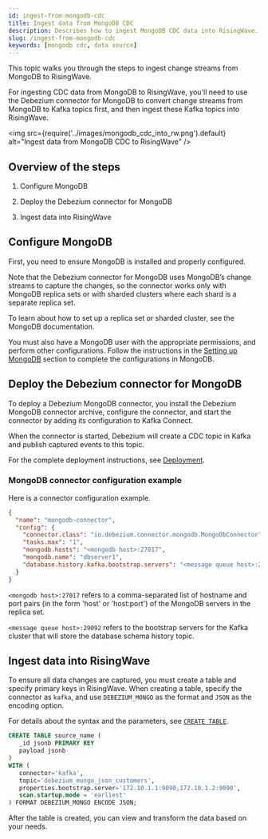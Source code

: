 ```yaml
---
id: ingest-from-mongodb-cdc
title: Ingest data from MongoDB CDC
description: Describes how to ingest MongoDB CDC data into RisingWave.
slug: /ingest-from-mongodb-cdc
keywords: [mongodb cdc, data source]
---
```

<head>
  <link rel="canonical" href="https://docs.risingwave.com/docs/current/ingest-from-mongodb-cdc/" />
</head>

This topic walks you through the steps to ingest change streams from MongoDB to RisingWave.

For ingesting CDC data from MongoDB to RisingWave, you'll need to use the Debezium connector for MongoDB to convert change streams from MongoDB to Kafka topics first, and then ingest these Kafka topics into RisingWave.

<img
  src={require('../images/mongodb_cdc_into_rw.png').default}
  alt="Ingest data from MongoDB CDC to RisingWave"
/>

## Overview of the steps

1. Configure MongoDB

2. Deploy the Debezium connector for MongoDB

3. Ingest data into RisingWave

## Configure MongoDB

First, you need to ensure MongoDB is installed and properly configured.

Note that the Debezium connector for MongoDB uses MongoDB’s change streams to capture the changes, so the connector works only with MongoDB replica sets or with sharded clusters where each shard is a separate replica set.

To learn about how to set up a replica set or sharded cluster, see the MongoDB documentation.

You must also have a MongoDB user with the appropriate permissions, and perform other configurations. Follow the instructions in the [Setting up MongoDB](https://debezium.io/documentation/reference/stable/connectors/mongodb.html#setting-up-mongodb) section to complete the configurations in MongoDB.

## Deploy the Debezium connector for MongoDB

To deploy a Debezium MongoDB connector, you install the Debezium MongoDB connector archive, configure the connector, and start the connector by adding its configuration to Kafka Connect.

When the connector is started, Debezium will create a CDC topic in Kafka and publish captured events to this topic.

For the complete deployment instructions, see [Deployment](https://debezium.io/documentation/reference/stable/connectors/mongodb.html#mongodb-deploying-a-connector).

### MongoDB connector configuration example

Here is a connector configuration example.

```json
{
  "name": "mongodb-connector",
  "config": {
    "connector.class": "io.debezium.connector.mongodb.MongoDbConnector",
    "tasks.max": "1",
    "mongodb.hosts": "<mongodb host>:27017",
    "mongodb.name": "dbserver1",
    "database.history.kafka.bootstrap.servers": "<message queue host>:29092"
  }
}
```

`<mongodb host>:27017` refers to a comma-separated list of hostname and port pairs (in the form 'host' or 'host:port') of the MongoDB servers in the replica set.

`<message queue host>:29092` refers to the bootstrap servers for the Kafka cluster that will store the database schema history topic.

## Ingest data into RisingWave

To ensure all data changes are captured, you must create a table and specify primary keys in RisingWave. When creating a table, specify the connector as `kafka`, and use `DEBEZIUM_MONGO` as the format and `JSON` as the encoding option.

For details about the syntax and the parameters, see [`CREATE TABLE`](/sql/commands/sql-create-table.md).

```sql title=Example
CREATE TABLE source_name (
   _id jsonb PRIMARY KEY
   payload jsonb
)
WITH (
   connector='kafka',
   topic='debezium_mongo_json_customers',
   properties.bootstrap.server='172.10.1.1:9090,172.10.1.2:9090',
   scan.startup.mode = 'earliest'
) FORMAT DEBEZIUM_MONGO ENCODE JSON;
```

After the table is created, you can view and transform the data based on your needs.
